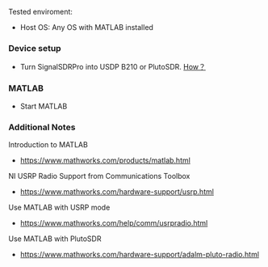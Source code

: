 Tested enviroment:
- Host OS: Any OS with MATLAB installed

### Device setup
- Turn SignalSDRPro into USDP B210 or PlutoSDR.  [How？](https://github.com/signalens/signalsdrpro_docs/blob/main/transform.md)

### MATLAB
- Start MATLAB

### Additional Notes
Introduction to MATLAB
- https://www.mathworks.com/products/matlab.html

NI USRP Radio Support from Communications Toolbox
- https://www.mathworks.com/hardware-support/usrp.html

Use MATLAB with USRP mode
- https://www.mathworks.com/help/comm/usrpradio.html

Use MATLAB with PlutoSDR
- https://www.mathworks.com/hardware-support/adalm-pluto-radio.html

